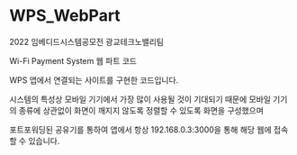 # WPS_WebPart
2022 임베디드시스템공모전 광교테크노밸리팀

Wi-Fi Payment System 웹 파트 코드

WPS 앱에서 연결되는 사이트를 구현한 코드입니다. 

시스템의 특성상 모바일 기기에서 가장 많이 사용될 것이 기대되기 때문에 
모바일 기기의 종류에 상관없이 화면이 깨지지 않도록 정렬할 수 있도록 화면을 구성했으며

포트포워딩된 공유기를 통하여 앱에서 항상 192.168.0.3:3000을 통해 해당 웹에 접속 할 수 있습니다.
